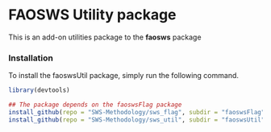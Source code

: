 # FAOSWS Utility package

This is an add-on utilities package to the **faosws** package 

### Installation

To install the faoswsUtil package, simply run the following command. 

```r
library(devtools)

## The package depends on the faoswsFlag package
install_github(repo = "SWS-Methodology/sws_flag", subdir = "faoswsFlag")
install_github(repo = "SWS-Methodology/sws_util", subdir = "faoswsUtil")
```
